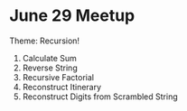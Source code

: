 # June 29 Meetup

Theme: Recursion!

1. Calculate Sum
2. Reverse String
3. Recursive Factorial
4. Reconstruct Itinerary
5. Reconstruct Digits from Scrambled String
